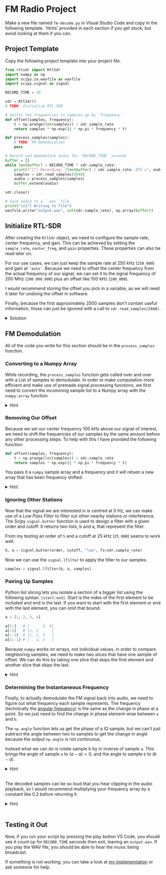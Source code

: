 # FM Radio Project

Make a new file named `fm-decode.py` in Visual Studio Code and copy in the following template.
'Hints' provided in each section if you get stuck, but avoid looking at them if you can.

## Project Template

Copy the following project template into your project file.

```python
from rtlsdr import RtlSdr
import numpy as np
import scipy.io.wavfile as wavfile
import scipy.signal as signal

RECORD_TIME = 10

sdr = RtlSdr()
# TODO: Initialize RTL-SDR

# Shifts the frequencies in samples up by `frequency`
def offset(samples, frequency):
    t = np.arange(len(samples)) / sdr.sample_rate
    return samples * np.exp(2j * np.pi * frequency * t)

def process_samples(samples):
    # TODO: FM Demodulation
    pass

# Record and demodulate audio for `RECORD_TIME` seconds
buffer = []
while len(buffer) < RECORD_TIME * sdr.sample_rate:
    print(f"[*] Recording: {len(buffer) / sdr.sample_rate:.2f} s", end="\r")
    samples = sdr.read_samples(2048)
    audio = process_samples(samples)
    buffer.extend(audio)

sdr.close()

# Save audio to a `.wav` file
print("\n[*] Writing to file")
wavfile.write("output.wav", int(sdr.sample_rate), np.array(buffer))
```

## Initialize RTL-SDR

After creating the `RtlSdr` object, we need to configure the sample rate, center frequency, and gain.
This can be achieved by setting the `sample_rate`, `center_freq`, and `gain` properties.
These properties can also be read later on.

For our use cases, we can just keep the sample rate at 250 kHz (`250_000`) and gain at `'auto'`.
Because we need to offset the center frequency from the actual frequency of our signal, we can set it to the signal frequency of 200 MHz (`200_000_000`) plus an offset like 100 kHz (`100_000`).

I would recommend storing the offset you pick in a variable, as we will need it later for undoing the offset in software.

Finally, because the first approximately 2000 samples don't contain useful information, those can just be ignored with a call to `sdr.read_samples(2048)`.

<details>
<summary>Solution</summary>

```python
OFFSET = 100_000

sdr = RtlSdr()
sdr.sample_rate = 250_000
sdr.center_freq = 200_000_000 + OFFSET
sdr.gain = 'auto'

sdr.read_samples(2048)
```

</details>

## FM Demodulation

All of the code you write for this section should be in the `process_samples` function.

### Converting to a Numpy Array

While recording, the `process_samples` function gets called over and over with a List of samples to demodulate.
In order to make computation more efficient and make use of premade signal processing functions, we first need to convert the incomming sample list to a Numpy array with the `numpy.array` function.

<details>
<summary>Hint</summary>

In the `process_samples` function, we can use `np.array(samples)` to convert the List of samples to a Numpy array, like this:

```python
def process_samples(samples):
    samples = np.array(samples)
```

</details>

### Removing Our Offset

Because we set our center frequency 100 kHz above our signal of interest, we need to shift the frequencies of our samples by the same amount before any other processing steps.
To help with this I have provided the following function:

```python
def offset(samples, frequency):
    t = np.arange(len(samples)) / sdr.sample_rate
    return samples * np.exp(2j * np.pi * frequency * t)
```

You pass it a `numpy` sample array and a frequency and it will retuen a new array that has been frequency shifted.

<details>
<summary>Hint</summary>

```python
samples = offset(samples, 100_000)
```

</details>

### Ignoring Other Stations

Now that the signal we are interested in is centred at 0 Hz, we can make use of a _Low Pass Filter_ to filter out other nearby stations or interference.
The Scipy `signal.butter` function is used to design a filter with a given order and cutoff.
It returns two lists, b and a, that represent the filter.

From my testing an order of `5` and a cutoff at 25 kHz (`25_000`) seams to work well.

```python
b, a = signal.butter(order, cutoff, "low", fs=sdr.sample_rate)
```

Now we can use the `signal.lfilter` to apply the filter to our samples.

```python
samples = signal.lfilter(b, a, samples)
```

### Pairing Up Samples

Python list slicing lets you isolate a section of a bigger list using the following syntax: `[start:end]`.
Start is the index of the first element to be included and end is the last.
If you want to start with the first element or end with the last element, you can omit that bound.

```python
a = [1, 2, 3, 4]

a[2:]   # [      3, 4]
a[:2]   # [1, 2      ]
a[:-1]  # [1, 2, 3   ]
a[1:-1] # [   2, 3   ]
```

Because `numpy` works on arrays, not individual values, in order to compare neighboring samples, we need to make two slices that have one sample of offset.
We can do this by taking one slice that skips the first element and another slice that skips the last.

<details>
<summary>Hint</summary>

```python
a = samples[:-1] # Skips the last element
b = samples[1:] # Skips the first element
```

If you want, this can also be written more concisely as the following:

```python
a, b = samples[:-1], samples[1:]
```

</details>

### Determining the Instantaneous Frequency

Finally, to actually demodulate the FM signal back into audio, we need to figure out what frequency each sample represents.
The frequency (technically the [angular frequency](https://en.wikipedia.org/wiki/Angular_frequency)) is the same as the change in phase at a point.
So we just need to find the change in phase element-wise between `a` and `b`.

The `np.angle` function lets us get the phase of a IQ sample, but we can't just subtract the angle between two to samples to get the change in angle because the output `np.angle` is not continuous.

Instead what we can do is rotate sample b by in inverse of sample `a`.
This brings the angle of sample `a` to $(a-a)=0$, and the angle to sample `b` to ($b - a$).

<details>
<summary>Hint</summary>

```python
frequency = np.angle(b / a)
```

</details>
<br>

The decoded samples can be so loud that you hear clipping in the audio playback, so I would recommend multiplying your frequency array by a constant like $0.3$ before returning it.

<details>
<summary>Hint</summary>

```python
return frequency * 0.3
```

</details>
<br>

## Testing it Out

Now, if you run your script by pressing the play button VS Code, you should see it count op for `RECORD_TIME` seconds then exit, leaving an `output.wav`.
If you play the WAV file, you *should* be able to hear the music being broadcast.

If something is not working, you can take a look at [my implementation](fm-decode.py) or ask someone for help.
